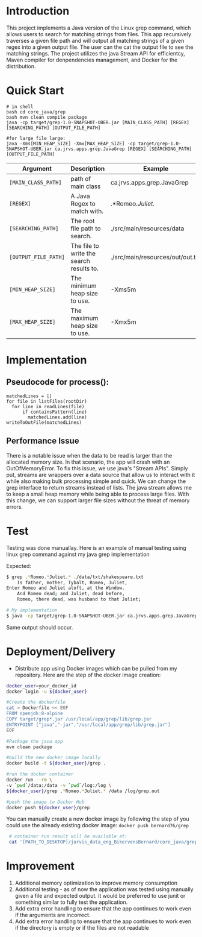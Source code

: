 # **Introduction**

This project implements a Java version of the Linux grep command, which allows users to search for matching strings from files. This app recursively traverses a given file path and will output all matching strings of a given regex into a given output file. The user can the cat the output file to see the matching strings. The project utilizes the java Stream API for efficientcy, Maven compiler for denpendencies management, and Docker for the distribution.


# Quick Start
```
# in shell
bash cd core_java/grep
bash mvn clean compile package 
java -cp target/grep-1.0-SNAPSHOT-UBER.jar [MAIN_CLASS_PATH] [REGEX] [SEARCHING_PATH] [OUTPUT_FILE_PATH]

#for large file large:
java -Xms[MIN_HEAP_SIZE] -Xmx[MAX_HEAP_SIZE] -cp target/grep-1.0-SNAPSHOT-UBER.jar ca.jrvs.apps.grep.JavaGrep [REGEX] [SEARCHING_PATH] [OUTPUT_FILE_PATH]
```

| Argument           | Description                              | Example                    |
|--------------------|------------------------------------------|----------------------------|
| `[MAIN_CLASS_PATH]`| path of main class                       | ca.jrvs.apps.grep.JavaGrep |
| `[REGEX]`          | A Java Regex to match with.              | .*Romeo.*Juliet.* |
| `[SEARCHING_PATH]` | The root file path to search.            | ./src/main/resources/data |
| `[OUTPUT_FILE_PATH]`| The file to write the search results to.| ./src/main/resources/out/out.txt |
| `[MIN_HEAP_SIZE]`   | The minimum heap size to use.           | -Xms5m |
| `[MAX_HEAP_SIZE]`   | The maximum heap size to use.           | -Xmx5m |

# Implementation
## Pseudocode for process():
```
matchedLines = []
for file in listFiles(rootDir)
  for line in readLines(file)
      if containsPattern(line)
        matchedLines.add(line)
writeToOutFile(matchedLines)
```

## Performance Issue
There is a notable issue when the data to be read is larger than the allocated memory size. In that scenario, the app will crash with an OutOfMemoryError. To fix this issue, we use java's "Stream APIs". Simply put, streams are wrappers over a data source that allow us to interact with it while also making bulk processing simple and quick. We can change the grep interface to return streams instead of lists. The java stream allows me to keep a small heap memory while being able to process large files. With this change, we can support larger file sizes without the threat of memory errors.

# Test
Testing was done manuallay. 
Here is an example of manual testing using linux grep command against my java grep implementation

Expected:
```bash
$ grep .*Romeo.*Juliet.* ./data/txt/shakespeare.txt 
    Is father, mother, Tybalt, Romeo, Juliet,
Enter Romeo and Juliet aloft, at the Window.
    And Romeo dead; and Juliet, dead before,
    Romeo, there dead, was husband to that Juliet;

# My implementation 
$ java -cp target/grep-1.0-SNAPSHOT-UBER.jar ca.jrvs.apps.grep.JavaGrepImp .*Romeo.*Juliet.* ./data ./out/grep.out
```
Same output should occur.


# Deployment/Delivery
- Distribute app using Docker images which can be pulled from my repository. Here are the step of the docker image creation:
```bash
docker_user=your_docker_id
docker login -u ${docker_user}

#Create the dockerfile 
cat > Dockerfile << EOF
FROM openjdk:8-alpine
COPY target/grep*.jar /usr/local/app/grep/lib/grep.jar
ENTRYPOINT ["java","-jar","/usr/local/app/grep/lib/grep.jar"]
EOF

#Package the java app
mvn clean package

#build the new docker image locally
docker build -t ${docker_user}/grep .

#run the docker container 
docker run --rm \
-v `pwd`/data:/data -v `pwd`/log:/log \
${docker_user}/grep .*Romeo.*Juliet.* /data /log/grep.out

#push the image to Docker Hub
docker push ${docker_user}/grep
```
You can manually create a new docker image by following the step of you could use the already existing docker image: `docker push bernard76/grep`
```bash
 # container run result will be available at: 
 cat '[PATH_TO_DESKTOP]/jarvis_data_eng_BikervensBernard/core_java/grep/target/classes/out/out.txt'
```
# Improvement
1. Additional memory optimization to improve memory consumption
2. Additional testing - as of now the application was tested using manually given a file and expected output. it would be preferred to use junit or something similar to fully test the application.
3. Add extra error handling to ensure that the app continues to work even if the arguments are incorrect.
4. Add extra error handling to ensure that the app continues to work even if the directory is empty or if the files are not readable
